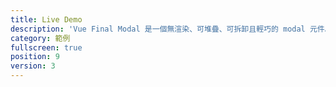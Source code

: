 ```yaml
---
title: Live Demo
description: 'Vue Final Modal 是一個無渲染、可堆疊、可拆卸且輕巧的 modal 元件。'
category: 範例
fullscreen: true
position: 9
version: 3
---
```


<basic-options></basic-options>
